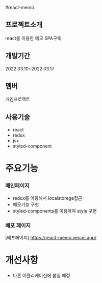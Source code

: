 #react-memo
>
## 프로젝트소개
>
react를 이용한 메모 SPA구축

## 개발기간
>
2022.03.10~2022.03.17
## 멤버
>
개인프로젝트
## 사용기술
>
- react
- redux
- jsx
- styled-component

# 주요기능
>
### 메인페이지
- redux를 이용해서 localstorege접근
- 메모기능 구현
- styled-components를 이용하여 style 구현

### 배포 페이지
[배포페이지] <https://react-memo.vercel.app/>

# 개선사항
- 다른 어플리케이션에 붙일 예정
